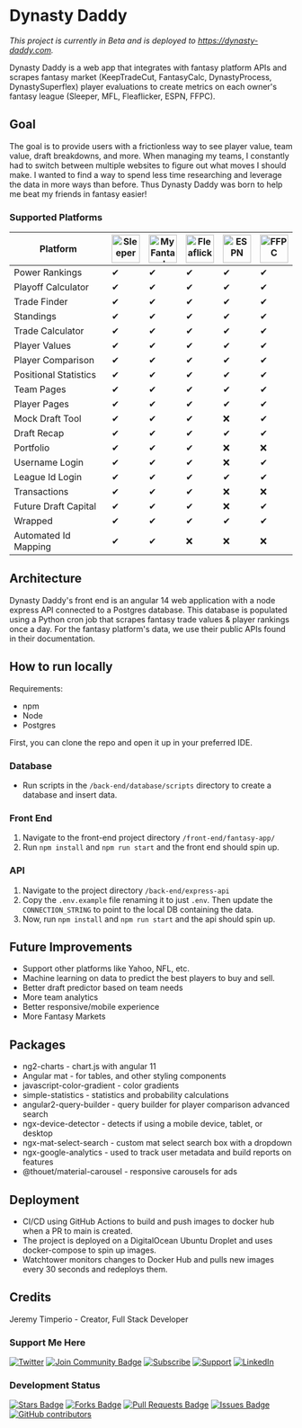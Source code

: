 # Dynasty Daddy

*This project is currently in Beta and is deployed to https://dynasty-daddy.com.*

Dynasty Daddy is a web app that integrates with fantasy platform APIs and scrapes fantasy market (KeepTradeCut, FantasyCalc, DynastyProcess, DynastySuperflex) player evaluations to create metrics on each owner's fantasy league (Sleeper, MFL, Fleaflicker, ESPN, FFPC).

## Goal

The goal is to provide users with a frictionless way to see player value, team value, draft breakdowns, and more. When managing my teams, I constantly had to switch between multiple websites to figure out what moves I should make. I wanted to find a way to spend less time researching and leverage the data in more ways than before. Thus Dynasty Daddy was born to help me beat my friends in fantasy easier!

### Supported Platforms

| Platform | <img src="https://play-lh.googleusercontent.com/Ox2yWLWnOTu8x2ZWVQuuf0VqK_27kEqDMnI91fO6-1HHkvZ24wTYCZRbVZfRdx3DXn4=w480-h960-rw" alt="Sleeper" title="Sleeper" width="50px"/> | <img src="http://myfantasyleague.com/images/mfl_logo/updates/new_mfl_logo_80x80.gif" alt="MyFantasyLeague" title="MyFantasyLeague" width="50px"/> | <img src="https://d1h60c43tcq0zx.cloudfront.net/static/images/icons/apple-touch-icon-f3d0ad2586e334ad16152ed2ea83733c.png" alt="Fleaflicker" title="Fleaflicker" width="50px"/> | <img src="https://espnpressroom.com/us/files/2018/03/App-Icon-iOS-mic-flag-cut-to-shape.png" alt="ESPN" title="ESPN" width="50px"/> | <img src="https://is1-ssl.mzstatic.com/image/thumb/Purple126/v4/28/c1/ba/28c1baf1-b1b1-f3c1-e5fe-185b41eff3b9/AppIcon-1x_U007emarketing-0-7-85-220.png/492x0w.webp" alt="FFPC" title="FFPC" width="50px"/> |
| --- | --- | --- | --- | --- | --- |
| Power Rankings | &#x2714; | &#x2714; | &#x2714; | &#x2714; | &#x2714; |
| Playoff Calculator | &#x2714; | &#x2714; | &#x2714; | &#x2714; | &#x2714; |
| Trade Finder | &#x2714; | &#x2714; | &#x2714; | &#x2714; | &#x2714; |
| Standings | &#x2714; | &#x2714; | &#x2714; | &#x2714; | &#x2714; |
| Trade Calculator | &#x2714; | &#x2714; | &#x2714; | &#x2714; | &#x2714; |
| Player Values | &#x2714; | &#x2714; | &#x2714; | &#x2714; | &#x2714; |
| Player Comparison | &#x2714; | &#x2714; | &#x2714; | &#x2714; | &#x2714; |
| Positional Statistics | &#x2714; | &#x2714; | &#x2714; | &#x2714; | &#x2714; |
| Team Pages | &#x2714; | &#x2714; | &#x2714; | &#x2714; | &#x2714; |
| Player Pages | &#x2714; | &#x2714; | &#x2714; | &#x2714; | &#x2714; |
| Mock Draft Tool | &#x2714; | &#x2714; | &#x2714; | &#x274C; | &#x2714; |
| Draft Recap | &#x2714; | &#x2714; | &#x2714; | &#x2714; | &#x2714; |
| Portfolio | &#x2714; | &#x2714; | &#x2714; | &#x274C; | &#x274C; |
| Username Login | &#x2714; | &#x2714; | &#x2714; | &#x274C; | &#x2714; |
| League Id Login | &#x2714; | &#x2714; | &#x2714; | &#x2714; | &#x2714; |
| Transactions | &#x2714; | &#x2714; | &#x2714; | &#x274C; | &#x274C; |
| Future Draft Capital | &#x2714; | &#x2714; | &#x2714; | &#x274C; | &#x2714; |
| Wrapped | &#x2714; | &#x2714; | &#x2714; | &#x2714; | &#x2714; |
| Automated Id Mapping | &#x2714; | &#x2714; | &#x274C; | &#x274C; | &#x274C; |


## Architecture

Dynasty Daddy's front end is an angular 14 web application with a node express API connected to a Postgres database. This database is populated using a Python cron job that scrapes fantasy trade values & player rankings once a day. For the fantasy platform's data, we use their public APIs found in their documentation.

## How to run locally

Requirements:

- npm
- Node
- Postgres

First, you can clone the repo and open it up in your preferred IDE.

### Database

- Run scripts in the `/back-end/database/scripts` directory to create a database and insert data.

###  Front End

1. Navigate to the front-end project directory `/front-end/fantasy-app/`
2. Run `npm install` and `npm run start` and the front end should spin up.

### API

1. Navigate to the project directory `/back-end/express-api`
2. Copy the `.env.example` file renaming it to just `.env`. Then update the `CONNECTION_STRING` to point to the local DB containing the data.
3. Now, run `npm install` and `npm run start` and the api should spin up.



## Future Improvements

- Support other platforms like Yahoo, NFL, etc.
- Machine learning on data to predict the best players to buy and sell.
- Better draft predictor based on team needs
- More team analytics
- Better responsive/mobile experience
- More Fantasy Markets

## Packages

- ng2-charts - chart.js with angular 11
- Angular mat - for tables, and other styling components
- javascript-color-gradient - color gradients
- simple-statistics - statistics and probability calculations
- angular2-query-builder - query builder for player comparison advanced search
- ngx-device-detector - detects if using a mobile device, tablet, or desktop
- ngx-mat-select-search - custom mat select search box with a dropdown
- ngx-google-analytics - used to track user metadata and build reports on features
- @thouet/material-carousel - responsive carousels for ads

## Deployment
- CI/CD using GitHub Actions to build and push images to docker hub when a PR to main is created.
- The project is deployed on a DigitalOcean Ubuntu Droplet and uses docker-compose to spin up images.
- Watchtower monitors changes to Docker Hub and pulls new images every 30 seconds and redeploys them.

## Credits

Jeremy Timperio - Creator, Full Stack Developer

### Support Me Here
<a href="https://twitter.com/DynastyDaddyff"><img src="https://img.shields.io/badge/Twitter-1DA1F2?style=for-the-badge&logo=twitter&logoColor=white" alt="Twitter"/></a>
<a href="https://discord.gg/SJJuQBJqda"><img src="https://img.shields.io/badge/Discord-5865F2?style=for-the-badge&logo=discord&logoColor=white" alt="Join Community Badge"/></a>
<a href="https://www.youtube.com/channel/UC9SOfhKyR3MQj8xB778rhnA/featured"><img src="https://img.shields.io/badge/YouTube-FF0000?style=for-the-badge&logo=youtube&logoColor=white" alt="Subscribe"/></a>
<a href="https://www.buymeacoffee.com/jertimperio"><img src="https://img.shields.io/badge/Buy_Me_A_Coffee-FFDD00?style=for-the-badge&logo=buy-me-a-coffee&logoColor=black" alt="Support"/></a>
<a href="https://www.linkedin.com/in/jmtimper/"><img src="https://img.shields.io/badge/LinkedIn-0077B5?style=for-the-badge&logo=linkedin&logoColor=white" alt="LinkedIn"/></a>



### Development Status

<a href="https://github.com/jmtimper/dynasty-daddy/stargazers"><img src="https://img.shields.io/github/stars/jmtimper/dynasty-daddy" alt="Stars Badge"/></a>
<a href="https://github.com/jmtimper/dynasty-daddy/network/members"><img src="https://img.shields.io/github/forks/jmtimper/dynasty-daddy" alt="Forks Badge"/></a>
<a href="https://github.com/jmtimper/dynasty-daddy/pulls"><img src="https://img.shields.io/github/issues-pr/jmtimper/dynasty-daddy" alt="Pull Requests Badge"/></a>
<a href="https://github.com/jmtimper/dynasty-daddy/issues"><img src="https://img.shields.io/github/issues/jmtimper/dynasty-daddy" alt="Issues Badge"/></a>
<a href="https://github.com/jmtimper/dynasty-daddy/graphs/contributors"><img alt="GitHub contributors" src="https://img.shields.io/github/contributors/jmtimper/dynasty-daddy?color=2b9348"></a>
